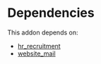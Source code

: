# Dependencies

This addon depends on:

- [hr_recruitment](https://github.com/bringout/oca-ocb-hr/tree/aa000c65134cd084402a3f35a3bfc3672d5c1d57/odoo-bringout-oca-ocb-hr_recruitment)
- [website_mail](https://github.com/bringout/oca-ocb-website/tree/727598c0d7a6eb8cd7e5356eb5e2c1b21390e0c1/odoo-bringout-oca-ocb-website_mail)
